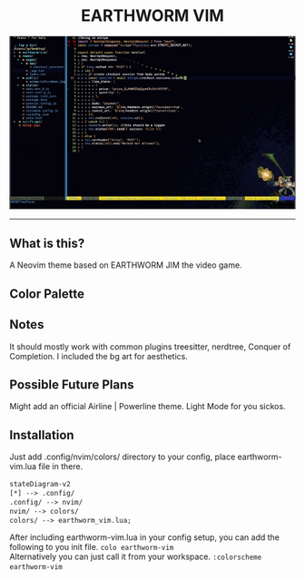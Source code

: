  <div align="center">
 <h1>EARTHWORM VIM</h1>
 <img src='./assets/ewv2.gif'>
 </div>
 <hr/>

## What is this?

A Neovim theme based on EARTHWORM JIM the video game.

## Color Palette

## Notes
It should mostly work with common plugins treesitter, nerdtree, Conquer of Completion.
I included the bg art for aesthetics.

## Possible Future Plans 
Might add an official Airline | Powerline theme.
Light Mode for you sickos.

## Installation
Just add .config/nvim/colors/ directory to your config, place earthworm-vim.lua file in there.

```mermaid
stateDiagram-v2
[*] --> .config/
.config/ --> nvim/
nvim/ --> colors/
colors/ --> earthworm_vim.lua;
```
After including earthworm-vim.lua in your config setup, you can add the following to you init file.
`colo earthworm-vim`<br/>
Alternatively you can just call it from your workspace.
`:colorscheme earthworm-vim`
